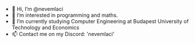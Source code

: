 - 👋 Hi, I’m @nevemlaci
- 👀 I’m interested in programming and maths.
- 🌱 I’m currently studying Computer Engineering at Budapest University of Technology and Economics
- 📫 Contact me on my Discord: 'nevemlaci'

<!---
nevemlaci/nevemlaci is a ✨ special ✨ repository because its `README.md` (this file) appears on your GitHub profile.
You can click the Preview link to take a look at your changes.
--->
